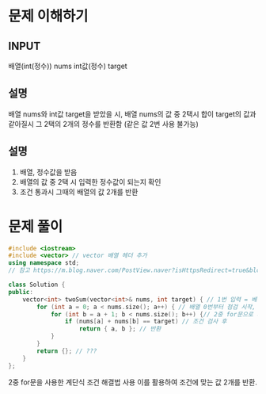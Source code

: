 # 문제 이해하기
## INPUT
  배열(int(정수)) nums
  int값(정수) target

## 설명
  배열 nums와 int값 target을 받았을 시, 배열 nums의 값 중 2택시 합이 target의 값과 같아질시 그 2택의 2개의 정수를 반환함
  (같은 값 2번 사용 불가능)

## 설명
  1. 배열, 정수값을 받음
  2. 배열의 값 중 2택 시 입력한 정수값이 되는지 확인
  3. 조건 통과시 그때의 배열의 값 2개를 반환
  
# 문제 풀이  
```C++
#include <iostream>
#include <vector> // vector 배열 헤더 추가
using namespace std;
// 참고 https://m.blog.naver.com/PostView.naver?isHttpsRedirect=true&blogId=jydev&logNo=220687965799

class Solution {
public:
    vector<int> twoSum(vector<int>& nums, int target) { // 1번 입력 = 베열, 2번 입력 = 기준값
        for (int a = 0; a < nums.size(); a++) { // 배열 0번부터 점검 시작, 배열 사이즈만큼 반복하며, 배열값을 늘려간다.
            for (int b = a + 1; b < nums.size(); b++) {// 2중 for문으로 계단식 점검 실행 => 1.1 1.2 1.3 -> 2.3 2.4 .......
                if (nums[a] + nums[b] == target) // 조건 검사 후
                    return { a, b }; // 반환
            }
        }
        return {}; // ???
    }
};
```

2중 for문을 사용한 계단식 조건 해결법 사용
이를 활용하여 조건에 맞는 값 2개를 반환.
